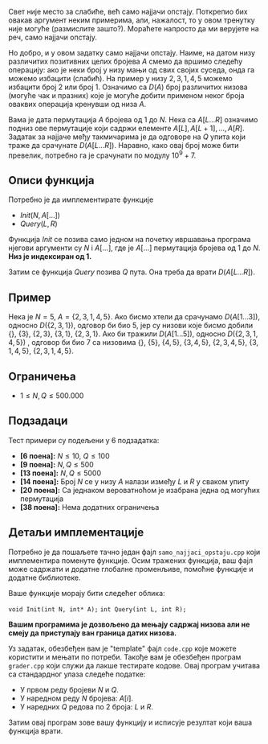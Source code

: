 Свет није место за слабиће, већ само најјачи опстају. Поткрепио бих овакав аргумент неким примерима, али, нажалост, то у овом тренутку није могуће (размислите зашто?). Мораћете напросто да ми верујете на реч, само најјачи опстају.

Но добро, и у овом задатку само најјачи опстају. Наиме, на датом низу различитих позитивних целих бројева $A$ смемо да вршимо следећу операцију: ако је неки број у низу мањи од свих својих суседа, онда га можемо избацити (слабић). На пример у низу $2,3,1,4,5$ можемо избацити број $2$ или број $1$. Означимо са $D(A)$ број различитих низова (могуће чак и празних) које је могуће добити применом неког броја оваквих операција кренувши од низа $A$.

Вама је дата пермутација $A$ бројева од $1$ до $N$. Нека са $A[L\ldots R]$ означимо подниз ове пермутације који садржи елементе $A[L],A[L+1],\ldots,A[R]$. Задатак за најјаче међу такмичарима је да одговоре на $Q$ упита који траже да срачунате $D(A[L\ldots R])$. Наравно, како овај број може бити превелик, потребно га је срачунати по модулу $10^9+7$.

## Описи функција

Потребно је да имплементирате функције

-   $Init(N,  A[\ldots])$
-   $Query(L, R)$

Функција $Init$ се позива само једном на почетку ивршавања програма нјегови аргументи су $N$ i $A[\ldots]$, где је $A[\ldots]$ пермутација бројева од $1$ до $N$.   **Низ је индексиран од 1.**


Затим се функција $Query$ позива $Q$ пута. Она треба да врати $D(A[L\ldots R])$.
## Пример

Нека је $N=5$,  $A=\{2,3,1,4,5\}$. Ако бисмо хтели да срачунамо   $D(A[1\ldots3])$, односно $D(\{2,3,1\})$, одговор би био $5$, јер су низови које бисмо добили $\{\}$, $\{3\}$, $\{2,3\}$, $\{3,1\}$, $\{2,3,1\}$. Ако би тражили $D(A[1\ldots5])$, односно $D(\{2,3,1,4,5\})$ , одговор би био $7$ са низовима $\{\},$ $\{5\}$, $\{4,5\}$, $\{3,4,5\}$, $\{2,3,4,5\}$, $\{3,1,4,5\}$, $\{2,3,1,4,5\}$.
## Ограничења

-   $1 \leq N,Q \leq 500.000$

## Подзадаци

Тест примери су подељени у $6$ подзадатка:

-   **[6 поена]:** $N\le10$, $Q\le 100$
-   **[9 поена]:** $N,Q\le500$
-   **[13 поена]:** $N,Q\le5000$
-   **[14 поена]:** Број $N$ се у низу $A$ налази између $L$ и $R$ у сваком упиту
-   **[20 поена]:** Са једнаком вероватноћом је изабрана једна од могућих пермутација
-   **[38 поена]:** Нема додатних ограничења

## Детаљи имплементације

Потребно је да пошаљете тачно један фајл  `samo_najjaci_opstaju.cpp`  који имплементира поменуте функције. Осим тражених функција, ваш фајл може садржати и додатне глобалне променљиве, помоћне функције и додатне библиотеке.

Ваше функције морају бити следећег облика:

`void Init(int N, int* A);`
`int Query(int L, int R);`

**Вашим програмима је дозвољено да мењају садржај низова али не смеју да приступају ван граница датих низова.**

Уз задатак, обезбеђен вам је "template" фајл  `code.cpp`  које можете користити и мењати по потреби. Такође вам је обезбеђен програм  `grader.cpp`  који служи да лакше тестирате кодове. Овај програм учитава са стандардног улаза следеће податке:

-   У првом реду бројеви $N$ и $Q$.
-   У наредном реду $N$ бројева: $A[i]$.
-   У наредних $Q$ редова по $2$ броја: $L$ и $R$.

Затим овај програм зове вашу функцију и исписује резултат који ваша функција врати.



